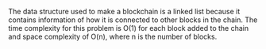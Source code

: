 The data structure used to make a blockchain is a linked list because it
contains information of how it is connected to other blocks in the chain.
The time complexity for this problem is O(1) for each block added to the
chain and space complexity of O(n), where n is the number of blocks. 
